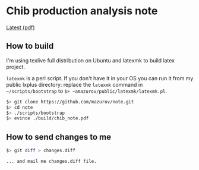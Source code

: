 # Chib production analysis note

[Latest (pdf)](http://amazurov.web.cern.ch/amazurov/chib_note.pdf)

## How to build

I'm using texlive full distribution on Ubuntu and latexmk to build latex project.

``latexmk`` is a perl script. If you don't have it in your OS you can run it
from my public lxplus directory: replace the ``latexmk`` command in
``~/scripts/bootstrap`` to ``$> ~amazurov/public/latexmk/latexmk.pl``.


```sh
$> git clone https://github.com/mazurov/note.git
$> cd note
$> ./scripts/bootstrap
$> evince ./build/chib_note.pdf
```

## How to send  changes to me

```sh
$> git diff > changes.diff

... and mail me changes.diff file.
```

